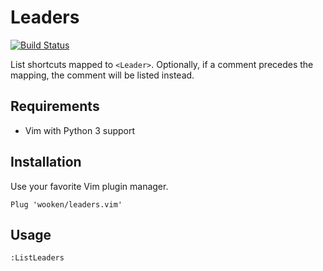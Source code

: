 # Leaders

[![Build Status](https://travis-ci.org/wooken/leaders.vim.svg?branch=master)](https://travis-ci.org/wooken/leaders.vim)

List shortcuts mapped to `<Leader>`.
Optionally, if a comment precedes the mapping, the comment will be listed instead.

## Requirements

- Vim with Python 3 support

## Installation

Use your favorite Vim plugin manager.

```
Plug 'wooken/leaders.vim'
```

## Usage

`:ListLeaders`
